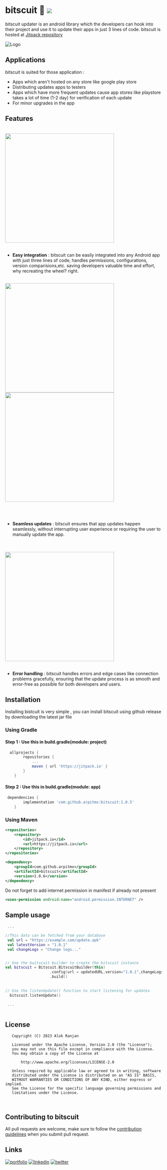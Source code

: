 # bitscuit 🍪  [![](https://jitpack.io/v/arpitmx/bitscuit.svg)](https://jitpack.io/#arpitmx/bitscuit)

bitscuit updater is an android library which the developers can hook into their project and use it to update their apps in just 3 lines of code. bitscuit is hosted at  <a href="https://jitpack.io/#arpitmx/bitscuit/1.0.5">Jitpack repository</a>

![Logo](https://github.com/arpitmx/bitscuit/assets/59350776/4b40f173-7f7c-4357-b0a0-43b7a6cb5733)



## Applications 
bitscuit is suited for those application :
- Apps which aren't hosted on any store like google play store
- Distributing updates apps to testers
- Apps which have more frequent updates cause app stores like playstore takes a lot of time (1-2 day) for verification of each update  
- For minor upgrades in the app


## Features


<br><img src="https://github.com/arpitmx/bitscuit/assets/59350776/77c7d735-1c1c-40e4-bb77-1f10c8a4c9c2" width="350"><br><br>


- **Easy integration** : bitscuit can be easily integrated into any Android app with just three lines of code, handles permissions, configurations, version comparisions,etc. saving developers valuable time and effort, why recreating the wheel? right.
<br><br>
<p float="left">
<img src="https://github.com/arpitmx/bitscuit/assets/59350776/3df5b3a9-3194-46f8-9013-8d1f48edf25b" width="350">
<img src="https://github.com/arpitmx/bitscuit/assets/59350776/8c58fc11-fe35-4be0-90cd-cc7d9101ec8a)" width="350">
</p><br><br>


- **Seamless updates** : bitscuit ensures that app updates happen seamlessly, without interrupting user experience or requiring the user to manually update the app.

<br><br>
<img src="https://github.com/arpitmx/bitscuit/assets/59350776/a703cc37-19e0-4e33-9214-bb744fec87cb" width="350"><br><br>


- **Error handling** : bitscuit handles errors and edge cases like connection problems gracefully, ensuring that the update process is as smooth and error-free as possible for both developers and users.


## Installation

Installing bistcuit is very simple , you can install bitscuit using github release by downloading the latest jar file  

### Using Gradle 

#### Step 1 : Use this in build.gradle(module: project)
```gradle
  allprojects {
		repositories {
			...
			maven { url 'https://jitpack.io' }
		}
	}
```
#### Step 2 : Use this in build.gradle(module: app)
```gradle
 dependencies {
	    implementation 'com.github.arpitmx:bitscuit:1.0.5'
	}
```

### Using Maven

```xml
<repositories>
	<repository>
		<id>jitpack.io</id>
		<url>https://jitpack.io</url>
	</repository>
</repositories>
```

```xml
<dependency>
 	<groupId>com.github.arpitmx</groupId>
	<artifactId>bitscuit</artifactId>
	<version>1.0.6</version>
</dependency>
```

Do not forget to add internet permission in manifest if already not present
```xml
<uses-permission android:name="android.permission.INTERNET" />
```



    
## Sample usage 

```kotlin
 ...

//This data can be fetched from your database 
 val url = "https://example.com/update.apk"
 val latestVersion = "1.0.1"
 val changeLogs = "Change logs..."


// Use the buitscuit builder to create the bitscuit instance 
val bitscuit = Bitscuit.BitscuitBuilder(this)
                    .config(url = updatedURL,version="1.0.1",changeLogs="Change logs..")
                    .build() 
  
       
// Use the listenUpdate() function to start listening for updates 
  bitscuit.listenUpdate()   

 ...                 
                    
```
## License
```
   Copyright (C) 2023 Alok Ranjan

   Licensed under the Apache License, Version 2.0 (the "License");
   you may not use this file except in compliance with the License.
   You may obtain a copy of the License at

       http://www.apache.org/licenses/LICENSE-2.0

   Unless required by applicable law or agreed to in writing, software
   distributed under the License is distributed on an "AS IS" BASIS,
   WITHOUT WARRANTIES OR CONDITIONS OF ANY KIND, either express or implied.
   See the License for the specific language governing permissions and
   limitations under the License.

   
```

## Contributing to bitscuit
All pull requests are welcome, make sure to follow the [contribution guidelines](CONTRIBUTING.md)
when you submit pull request.
## Links
[![portfolio](https://img.shields.io/badge/my_portfolio-000?style=for-the-badge&logo=ko-fi&logoColor=white)](https://github.com/arpitmx/)
[![linkedin](https://img.shields.io/badge/linkedin-0A66C2?style=for-the-badge&logo=linkedin&logoColor=white)](https://www.linkedin.com/in/alokandro/)
[![twitter](https://img.shields.io/badge/twitter-1DA1F2?style=for-the-badge&logo=twitter&logoColor=white)](https://twitter.com/sudoarmax)

